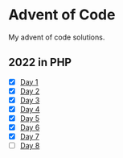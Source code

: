 # Advent of Code
My advent of code solutions.
## 2022 in PHP
- [x] [Day 1](2022/1.php)
- [x] [Day 2](2022/2.php)
- [x] [Day 3](2022/3.php)
- [x] [Day 4](2022/4.php)
- [x] [Day 5](2022/5.php)
- [x] [Day 6](2022/6.php)
- [x] [Day 7](2022/7.php)
- [ ] [Day 8](2022/8.php)